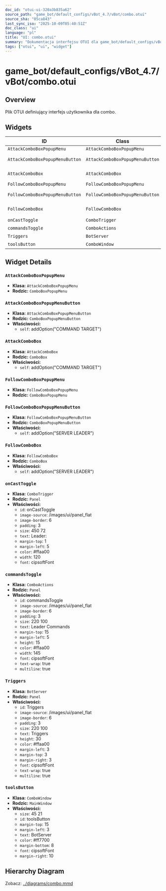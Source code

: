 ```yaml
---
doc_id: "otui-ui-320a3b835a62"
source_path: "game_bot/default_configs/vBot_4.7/vBot/combo.otui"
source_sha: "05ca843"
last_sync_iso: "2025-10-09T05:40:51Z"
doc_class: "ui"
language: "pl"
title: "UI: combo.otui"
summary: "Dokumentacja interfejsu OTUI dla game_bot/default_configs/vBot_4.7/vBot/combo.otui"
tags: ["otui", "ui", "widget"]
---
```


# game_bot/default_configs/vBot_4.7/vBot/combo.otui

## Overview

Plik OTUI definiujący interfejs użytkownika dla combo.

## Widgets

| ID | Class | Parent | Key Properties |
|----|-------|--------|----------------|
| `AttackComboBoxPopupMenu` | `AttackComboBoxPopupMenu` | `ComboBoxPopupMenu` |  |
| `AttackComboBoxPopupMenuButton` | `AttackComboBoxPopupMenuButton` | `ComboBoxPopupMenuButton` | self=addOption("COMMAND TARGET") |
| `AttackComboBox` | `AttackComboBox` | `ComboBox` | self=addOption("COMMAND TARGET") |
| `FollowComboBoxPopupMenu` | `FollowComboBoxPopupMenu` | `ComboBoxPopupMenu` |  |
| `FollowComboBoxPopupMenuButton` | `FollowComboBoxPopupMenuButton` | `ComboBoxPopupMenuButton` | self=addOption("SERVER LEADER") |
| `FollowComboBox` | `FollowComboBox` | `ComboBox` | self=addOption("SERVER LEADER") |
| `onCastToggle` | `ComboTrigger` | `Panel` | size=450 72 |
| `commandsToggle` | `ComboActions` | `Panel` | size=220 100 |
| `Triggers` | `BotServer` | `Panel` | size=220 100 |
| `toolsButton` | `ComboWindow` | `MainWindow` | size=45 21 |

## Widget Details

### `AttackComboBoxPopupMenu`

- **Klasa:** `AttackComboBoxPopupMenu`
- **Rodzic:** `ComboBoxPopupMenu`

### `AttackComboBoxPopupMenuButton`

- **Klasa:** `AttackComboBoxPopupMenuButton`
- **Rodzic:** `ComboBoxPopupMenuButton`
- **Właściwości:**
  - `self`: addOption("COMMAND TARGET")

### `AttackComboBox`

- **Klasa:** `AttackComboBox`
- **Rodzic:** `ComboBox`
- **Właściwości:**
  - `self`: addOption("COMMAND TARGET")

### `FollowComboBoxPopupMenu`

- **Klasa:** `FollowComboBoxPopupMenu`
- **Rodzic:** `ComboBoxPopupMenu`

### `FollowComboBoxPopupMenuButton`

- **Klasa:** `FollowComboBoxPopupMenuButton`
- **Rodzic:** `ComboBoxPopupMenuButton`
- **Właściwości:**
  - `self`: addOption("SERVER LEADER")

### `FollowComboBox`

- **Klasa:** `FollowComboBox`
- **Rodzic:** `ComboBox`
- **Właściwości:**
  - `self`: addOption("SERVER LEADER")

### `onCastToggle`

- **Klasa:** `ComboTrigger`
- **Rodzic:** `Panel`
- **Właściwości:**
  - `id`: onCastToggle
  - `image-source`: /images/ui/panel_flat
  - `image-border`: 6
  - `padding`: 3
  - `size`: 450 72
  - `text`: Leader:
  - `margin-top`: 1
  - `margin-left`: 5
  - `color`: #ffaa00
  - `width`: 120
  - `font`: cipsoftFont

### `commandsToggle`

- **Klasa:** `ComboActions`
- **Rodzic:** `Panel`
- **Właściwości:**
  - `id`: commandsToggle
  - `image-source`: /images/ui/panel_flat
  - `image-border`: 6
  - `padding`: 3
  - `size`: 220 100
  - `text`: Leader Commands
  - `margin-top`: 15
  - `margin-left`: 5
  - `height`: 15
  - `color`: #ffaa00
  - `width`: 145
  - `font`: cipsoftFont
  - `text-wrap`: true
  - `multiline`: true

### `Triggers`

- **Klasa:** `BotServer`
- **Rodzic:** `Panel`
- **Właściwości:**
  - `id`: Triggers
  - `image-source`: /images/ui/panel_flat
  - `image-border`: 6
  - `padding`: 3
  - `size`: 220 100
  - `text`: Triggers
  - `height`: 30
  - `color`: #ffaa00
  - `margin-left`: 3
  - `margin-top`: 3
  - `margin-right`: 3
  - `font`: cipsoftFont
  - `text-wrap`: true
  - `multiline`: true

### `toolsButton`

- **Klasa:** `ComboWindow`
- **Rodzic:** `MainWindow`
- **Właściwości:**
  - `size`: 45 21
  - `id`: toolsButton
  - `margin-top`: 15
  - `margin-left`: 3
  - `text`: BotServer
  - `color`: #ff7700
  - `margin-bottom`: 8
  - `font`: cipsoftFont
  - `margin-right`: 10

## Hierarchy Diagram

Zobacz: [../diagrams/combo.mmd](../diagrams/combo.mmd)
